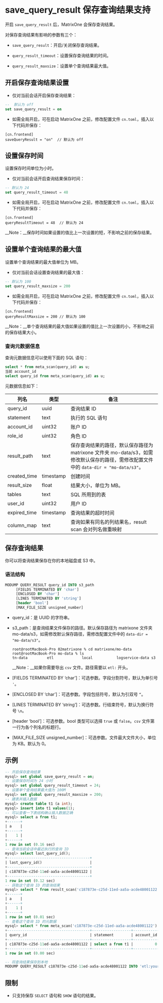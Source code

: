 # save_query_result 保存查询结果支持

开启 `save_query_result` 后，MatrixOne 会保存查询结果。

对保存查询结果有影响的参数有三个：

- `save_query_result`：开启/关闭保存查询结果。

- `query_result_timeout`：设置保存查询结果的时间。

- `query_result_maxsize`：设置单个查询结果最大值。

## 开启保存查询结果设置

- 仅对当前会话开启保存查询结果：

```sql
--  默认为 off
set save_query_result = on  
```

- 如需全局开启，可在启动 MatrixOne 之前，修改配置文件 `cn.toml`，插入以下代码并保存：

```
[cn.frontend]
saveQueryResult = "on"  // 默认为 off
```

## 设置保存时间

设置保存时间单位为小时。

- 仅对当前会话开启查询结果保存时间：

```sql
-- 默认为 24
set query_result_timeout = 48
```

- 如需全局开启，可在启动 MatrixOne 之前，修改配置文件 `cn.toml`，插入以下代码并保存：

```
[cn.frontend]
queryResultTimeout = 48  // 默认为 24
```

__Note：__保存时间如果设置的值比上一次设置的短，不影响之前的保存结果。

## 设置单个查询结果的最大值

设置单个查询结果的最大值单位为 MB。

- 仅对当前会话设置查询结果的最大值：

```sql
-- 默认为 100
set query_result_maxsize = 200
```

- 如需全局开启，可在启动 MatrixOne 之前，修改配置文件 `cn.toml`，插入以下代码并保存：

```
[cn.frontend]
queryResultMaxsize = 200 // 默认为 100
```

__Note：__单个查询结果的最大值如果设置的值比上一次设置的小，不影响之前的保存结果大小。

### 查询元数据信息

查询元数据信息可以使用下面的 SQL 语句：

```sql
select * from meta_scan(query_id) as u;
当前 account_id
select query_id from meta_scan(query_id) as u;
```

元数据信息如下：

| 列名         | 类型      | 备注                                                         |
| ------------ | --------- | ------------------------------------------------------------ |
| query_id     | uuid      | 查询结果 ID                          |
| statement    | text      | 执行的 SQL 语句                        |
| account_id   | uint32    | 账户 ID                                                      |
| role_id      | uint32    | 角色 ID                                                       |
| result_path  | text      | 保存查询结果的路径，默认保存路径为 matrixone 文件夹 mo-data/s3，如需修改默认保存的路径，需修改配置文件中的 `data-dir = "mo-data/s3"`。 |
| created_time | timestamp | 创建时间                                                     |
| result_size  | float     | 结果大小，单位为 MB。 |
| tables       | text      | SQL 所用到的表                       |
| user_id      | uint32    | 用户 ID                                                       |
| expired_time | timestamp | 查询结果的超时时间|
| column_map   | text      | 查询如果有同名的列结果名，result scan 会对列名做重映射       |

## 保存查询结果

你可以将查询结果保存在你的本地磁盘或 S3 中。

### 语法结构

```sql
MODUMP QUERY_RESULT query_id INTO s3_path
     [FIELDS TERMINATED BY 'char']
     [ENCLOSED BY 'char']
     [LINES TERMINATED BY 'string']
     [header 'bool']
     [MAX_FILE_SIZE unsigned_number]
```

- query_id：是 UUID 的字符串。

- s3_path：是查询结果文件保存的路径。默认保存路径为 matrixone 文件夹 mo-data/s3，如需修改默认保存路径，需修改配置文件中的 `data-dir = "mo-data/s3"`。

   ```
   root@rootMacBook-Pro 02matrixone % cd matrixone/mo-data
   root@rootMacBook-Pro mo-data % ls
   tn-data         etl             local           logservice-data s3
   ```

   __Note：__如果你需要导出 `csv` 文件。路径需要以 `etl:` 开头。

- [FIELDS TERMINATED BY ‘char’]：可选参数。字段分割符号，默认为单引号 `'`。

- [ENCLOSED BY ‘char’]：可选参数。字段包括符号，默认为引双号 `“`。

- [LINES TERMINATED BY ‘string’]：可选参数。行结束符号，默认为换行符号 `\n`。

- [header ‘bool’]：可选参数。bool 类型可以选择 `true` 或 `false`。`csv` 文件第一行为各个列名的标题行。

- [MAX_FILE_SIZE unsigned_number]：可选参数。文件最大文件大小，单位为 KB。默认为 0。

## 示例

```sql
-- 开启保存查询结果
mysql> set global save_query_result = on;
-- 设置保存时间为 24 小时
mysql> set global query_result_timeout = 24;
-- 设置单个查询结果最大值为 100M
mysql> set global query_result_maxsize = 200;
-- 建表并插入数据
mysql> create table t1 (a int);
mysql> insert into t1 values(1);
-- 可以查看一下表结构确认插入数据正确
mysql> select a from t1;
+------+
| a    |
+------+
|    1 |
+------+
1 row in set (0.16 sec)
-- 查询当前会话中最近执行的查询 ID
mysql> select last_query_id();
+--------------------------------------+
| last_query_id()                      |
+--------------------------------------+
| c187873e-c25d-11ed-aa5a-acde48001122 |
+--------------------------------------+
1 row in set (0.12 sec)
-- 获取这个查询 ID 的查询结果
mysql> select * from result_scan('c187873e-c25d-11ed-aa5a-acde48001122') as t;
+------+
| a    |
+------+
|    1 |
+------+
1 row in set (0.01 sec)
-- 查看这个查询 ID 的元数据
mysql> select * from meta_scan('c187873e-c25d-11ed-aa5a-acde48001122') as t;
+--------------------------------------+------------------+------------+---------+---------------------------------------------------------------------+---------------------+----------------------+--------+---------+---------------------+-----------+
| query_id                             | statement        | account_id | role_id | result_path                                                         | create_time         | result_size          | tables | user_id | expired_time        | ColumnMap |
+--------------------------------------+------------------+------------+---------+---------------------------------------------------------------------+---------------------+----------------------+--------+---------+---------------------+-----------+
| c187873e-c25d-11ed-aa5a-acde48001122 | select a from t1 |          0 |       0 | SHARED:/query_result/sys_c187873e-c25d-11ed-aa5a-acde48001122_1.blk | 2023-03-14 19:45:45 | 0.000003814697265625 | t1     |       1 | 2023-03-15 19:45:45 | t1.a -> a |
+--------------------------------------+------------------+------------+---------+---------------------------------------------------------------------+---------------------+----------------------+--------+---------+---------------------+-----------+
1 row in set (0.00 sec)

-- 将查询结果保存到本地
MODUMP QUERY_RESULT c187873e-c25d-11ed-aa5a-acde48001122 INTO 'etl:your_local_path';
```

## 限制

- 只支持保存 `SELECT` 语句和 `SHOW` 语句的结果。
